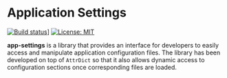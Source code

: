 # Application Settings
[![Build status](https://arcticle.visualstudio.com/app-settings/_apis/build/status/app-settings%20Team?branch=master)](https://arcticle.visualstudio.com/app-settings/_build/latest?definitionId=10&branch=master)]
[![License: MIT](https://img.shields.io/badge/License-MIT-yellow.svg)](https://opensource.org/licenses/MIT)

**app-settings** is a library that provides an interface for developers to easily access and manipulate application configuration files. The library has been developed on top of `AttrDict` so that it also allows dynamic access to configuration sections once corresponding files are loaded. 


